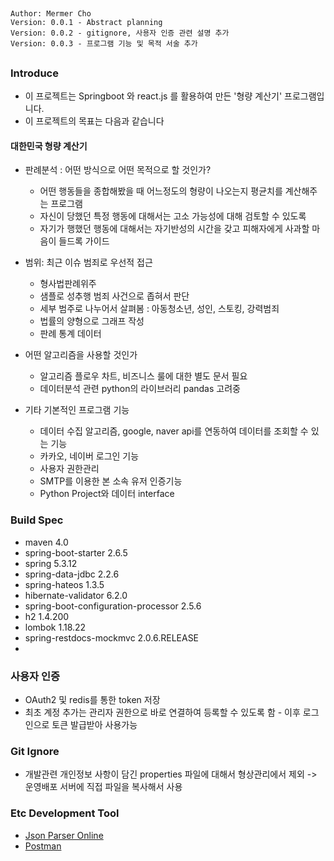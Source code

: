 ## 
    Author: Mermer Cho
    Version: 0.0.1 - Abstract planning
    Version: 0.0.2 - gitignore, 사용자 인증 관련 설명 추가
    Version: 0.0.3 - 프로그램 기능 및 목적 서술 추가
##



### Introduce ###
- 이 프로젝트는 Springboot 와 react.js 를 활용하여 만든 '형량 계산기' 프로그램입니다.
- 이 프로젝트의 목표는 다음과 같습니다

#### 대한민국 형량 계산기 ####
- 판례분석 : 어떤 방식으로 어떤 목적으로 할 것인가?    
    - 어떤 행동들을 종합해봤을 때 어느정도의 형량이 나오는지 평균치를 계산해주는 프로그램
    - 자신이 당했던 특정 행동에 대해서는 고소 가능성에 대해 검토할 수 있도록
    - 자기가 행했던 행동에 대해서는 자기반성의 시간을 갖고 피해자에게 사과할 마음이 들드록 가이드          
- 범위: 최근 이슈 범죄로 우선적 접근
	- 형사법판례위주
	- 샘플로 성추행 범죄 사건으로 좁혀서 판단
	- 세부 범주로 나누어서 살펴봄 : 아동청소년, 성인, 스토킹, 강력범죄
	- 법률의 양형으로 그래프 작성
	- 판례 통계 데이터
- 어떤 알고리즘을 사용할 것인가
    - 알고리즘 플로우 차트, 비즈니스 룰에 대한 별도 문서 필요
    - 데이터분석 관련 python의 라이브러리 pandas 고려중

- 기타 기본적인 프로그램 기능
  -  데이터 수집 알고리즘, google, naver api를 연동하여 데이터를 조회할 수 있는 기능
  -  카카오, 네이버 로그인 기능
  -  사용자 권한관리
  -  SMTP를 이용한 본 소속 유저 인증기능
  -  Python Project와 데이터 interface

### Build Spec ###
- maven 4.0
- spring-boot-starter 2.6.5
- spring 5.3.12
- spring-data-jdbc 2.2.6
- spring-hateos 1.3.5
- hibernate-validator 6.2.0
- spring-boot-configuration-processor 2.5.6
- h2 1.4.200
- lombok 1.18.22
- spring-restdocs-mockmvc 2.0.6.RELEASE
- 

### 사용자 인증 ###
- OAuth2 및 redis를 통한 token 저장
- 최초 계정 추가는 관리자 권한으로 바로 연결하여 등록할 수 있도록 함 - 이후 로그인으로 토큰 발급받아 사용가능

### Git Ignore ###
- 개발관련 개인정보 사항이 담긴 properties 파일에 대해서 형상관리에서 제외 -> 운영배포 서버에 직접 파일을 복사해서 사용


### Etc Development Tool ###
- [Json Parser Online][jsonParserLink]
- [Postman][postmanLink]

[jsonParserLink]: http://json.parser.online.fr "jsonParser Link"
[postmanLink]: https://www.postman.com "postman Link"





